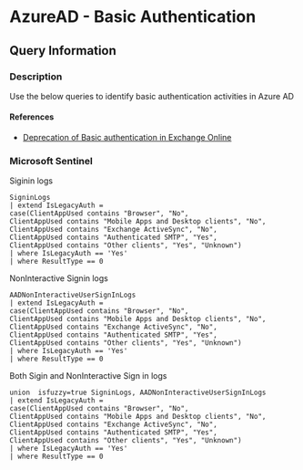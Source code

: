 # AzureAD - Basic Authentication

## Query Information

### Description

Use the below queries to identify basic authentication activities in Azure AD

#### References

- [Deprecation of Basic authentication in Exchange Online](https://learn.microsoft.com/en-us/exchange/clients-and-mobile-in-exchange-online/deprecation-of-basic-authentication-exchange-online)


### Microsoft Sentinel 

Siginin logs

```kql
SigninLogs
| extend IsLegacyAuth = 
case(ClientAppUsed contains "Browser", "No", 
ClientAppUsed contains "Mobile Apps and Desktop clients", "No",
ClientAppUsed contains "Exchange ActiveSync", "No",
ClientAppUsed contains "Authenticated SMTP", "Yes",
ClientAppUsed contains "Other clients", "Yes", "Unknown") 
| where IsLegacyAuth == 'Yes'
| where ResultType == 0
```

NonInteractive Signin logs

```kql
AADNonInteractiveUserSignInLogs
| extend IsLegacyAuth = 
case(ClientAppUsed contains "Browser", "No", 
ClientAppUsed contains "Mobile Apps and Desktop clients", "No",
ClientAppUsed contains "Exchange ActiveSync", "No",
ClientAppUsed contains "Authenticated SMTP", "Yes",
ClientAppUsed contains "Other clients", "Yes", "Unknown") 
| where IsLegacyAuth == 'Yes'
| where ResultType == 0
```

Both Sigin and NonInteractive Sign in logs

```kql
union  isfuzzy=true SigninLogs, AADNonInteractiveUserSignInLogs
| extend IsLegacyAuth = 
case(ClientAppUsed contains "Browser", "No", 
ClientAppUsed contains "Mobile Apps and Desktop clients", "No",
ClientAppUsed contains "Exchange ActiveSync", "No",
ClientAppUsed contains "Authenticated SMTP", "Yes",
ClientAppUsed contains "Other clients", "Yes", "Unknown") 
| where IsLegacyAuth == 'Yes'
| where ResultType == 0
```
